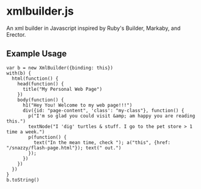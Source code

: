 # xmlbuilder.js

An xml builder in Javascript inspired by Ruby's Builder, Markaby, and Erector.

## Example Usage

    var b = new XmlBuilder({binding: this})
    with(b) {
      html(function() {
        head(function() {
          title("My Personal Web Page")
        })
        body(function() {
          h1("Hey You! Welcome to my web page!!!")
          div({id: "page-content", 'class': "my-class"}, function() {
            p("I'm so glad you could visit &amp; am happy you are reading this.")
            textNode("I 'dig' turtles & stuff. I go to the pet store > 1 time a week.")
            p(function() {
              text("In the mean time, check "); a("this", {href: "/snazzy/flash-page.html"}); text(" out.")
            });
          })
        })
      })
    }
    b.toString()